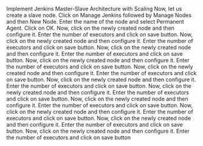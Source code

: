 Implement Jenkins Master-Slave Architecture with Scaling
Now, let us create a slave node. Click on Manage Jenkins followed by Manage Nodes and then New Node.
Enter the name of the node and select Permanent Agent. Click on OK.
Now, click on the newly created node and then configure it.
Enter the number of executors and click on save button.
Now, click on the newly created node and then configure it.
Enter the number of executors and click on save button.
Now, click on the newly created node and then configure it.
Enter the number of executors and click on save button.
Now, click on the newly created node and then configure it.
Enter the number of executors and click on save button.
Now, click on the newly created node and then configure it.
Enter the number of executors and click on save button.
Now, click on the newly created node and then configure it.
Enter the number of executors and click on save button.
Now, click on the newly created node and then configure it.
Enter the number of executors and click on save button.
Now, click on the newly created node and then configure it.
Enter the number of executors and click on save button.
Now, click on the newly created node and then configure it.
Enter the number of executors and click on save button.
Now, click on the newly created node and then configure it.
Enter the number of executors and click on save button.
Now, click on the newly created node and then configure it.
Enter the number of executors and click on save button
